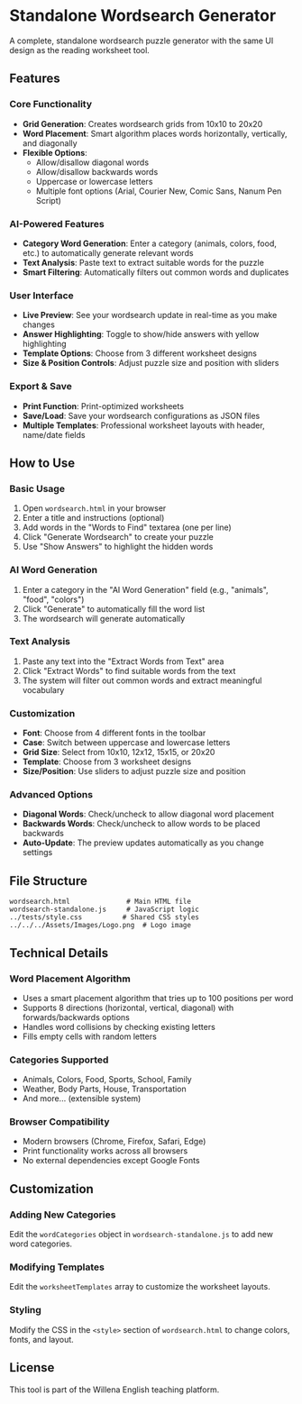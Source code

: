 # Standalone Wordsearch Generator

A complete, standalone wordsearch puzzle generator with the same UI design as the reading worksheet tool.

## Features

### Core Functionality
- **Grid Generation**: Creates wordsearch grids from 10x10 to 20x20
- **Word Placement**: Smart algorithm places words horizontally, vertically, and diagonally
- **Flexible Options**: 
  - Allow/disallow diagonal words
  - Allow/disallow backwards words
  - Uppercase or lowercase letters
  - Multiple font options (Arial, Courier New, Comic Sans, Nanum Pen Script)

### AI-Powered Features
- **Category Word Generation**: Enter a category (animals, colors, food, etc.) to automatically generate relevant words
- **Text Analysis**: Paste text to extract suitable words for the puzzle
- **Smart Filtering**: Automatically filters out common words and duplicates

### User Interface
- **Live Preview**: See your wordsearch update in real-time as you make changes
- **Answer Highlighting**: Toggle to show/hide answers with yellow highlighting
- **Template Options**: Choose from 3 different worksheet designs
- **Size & Position Controls**: Adjust puzzle size and position with sliders

### Export & Save
- **Print Function**: Print-optimized worksheets
- **Save/Load**: Save your wordsearch configurations as JSON files
- **Multiple Templates**: Professional worksheet layouts with header, name/date fields

## How to Use

### Basic Usage
1. Open `wordsearch.html` in your browser
2. Enter a title and instructions (optional)
3. Add words in the "Words to Find" textarea (one per line)
4. Click "Generate Wordsearch" to create your puzzle
5. Use "Show Answers" to highlight the hidden words

### AI Word Generation
1. Enter a category in the "AI Word Generation" field (e.g., "animals", "food", "colors")
2. Click "Generate" to automatically fill the word list
3. The wordsearch will generate automatically

### Text Analysis
1. Paste any text into the "Extract Words from Text" area
2. Click "Extract Words" to find suitable words from the text
3. The system will filter out common words and extract meaningful vocabulary

### Customization
- **Font**: Choose from 4 different fonts in the toolbar
- **Case**: Switch between uppercase and lowercase letters
- **Grid Size**: Select from 10x10, 12x12, 15x15, or 20x20
- **Template**: Choose from 3 worksheet designs
- **Size/Position**: Use sliders to adjust puzzle size and position

### Advanced Options
- **Diagonal Words**: Check/uncheck to allow diagonal word placement
- **Backwards Words**: Check/uncheck to allow words to be placed backwards
- **Auto-Update**: The preview updates automatically as you change settings

## File Structure

```
wordsearch.html              # Main HTML file
wordsearch-standalone.js     # JavaScript logic
../tests/style.css          # Shared CSS styles
../../../Assets/Images/Logo.png  # Logo image
```

## Technical Details

### Word Placement Algorithm
- Uses a smart placement algorithm that tries up to 100 positions per word
- Supports 8 directions (horizontal, vertical, diagonal) with forwards/backwards options
- Handles word collisions by checking existing letters
- Fills empty cells with random letters

### Categories Supported
- Animals, Colors, Food, Sports, School, Family
- Weather, Body Parts, House, Transportation
- And more... (extensible system)

### Browser Compatibility
- Modern browsers (Chrome, Firefox, Safari, Edge)
- Print functionality works across all browsers
- No external dependencies except Google Fonts

## Customization

### Adding New Categories
Edit the `wordCategories` object in `wordsearch-standalone.js` to add new word categories.

### Modifying Templates
Edit the `worksheetTemplates` array to customize the worksheet layouts.

### Styling
Modify the CSS in the `<style>` section of `wordsearch.html` to change colors, fonts, and layout.

## License
This tool is part of the Willena English teaching platform.
